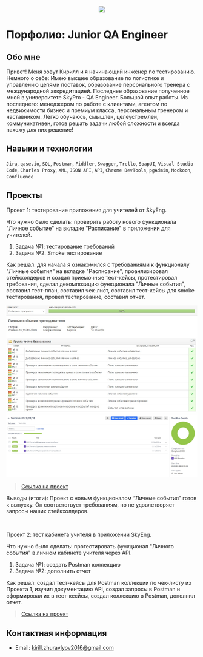 <div id="header" align="center">
  <img src="https://media.giphy.com/media/PmAjqmm4beKervYzFr/giphy.gif" width="300"/>
</div>

# Порфолио: Junior QA Engineer

## Обо мне

Привет! Меня зовут Кирилл и я начинающий инженер по тестированию. Немного о себе:
Имею высшее образование по логистике и управлению цепями поставок, образование персонального тренера с международной аккредитацией. Последнее образование полученное мной в университете SkyPro - QA Engineer.
Большой опыт работы. Из последнего: менеджером по работе с клиентами, агентом по недвижимости бизнес и премиум класса, персональным тренером и наставником.
Легко обучаюсь, смышлен, целеустремлен, коммуникативен, готов решать задачи любой сложности и всегда нахожу для них решение!

## Навыки и технологии 
``Jira``, ``qase.io``, ``SQL``, ``Postman``, ``Fiddler``, ``Swagger``, ``Trello``, ``SoapUI``, ``Visual Studio Code``, ``Charles Proxy``, ``XML``, ``JSON API``, ``API``, ``Chrome DevTools``, ``pgAdmin``, ``Mockoon``, ``Confluence``

## Проекты
<p> Проект 1: тестирование приложения для учителей от SkyEng.</p>
<p> Что нужно было сделать: проверить работу нового функционала "Личное событие" на вкладке "Расписание" в приложении для учителей.</p>
<ol>
  <li>Задача №1: тестирование требований</li>
  <li>Задача №2: Smoke тестирование</li>
</ol>

<p>Как решал: для начала я ознакомился с требованиями к функционалу "Личные события" на вкладке "Расписание", проанлизировал стейкхолдеров и создал приемочные тест-кейсы, протестировал требования, сделал декомпозицию функционала "Личные события", составил тест-план, составил чек-лист, составил тест-кейсы для smoke тестирования, провел тестирование, составил отчет.<p>

<img src="https://github.com/ZhuravlevTesting/PortfolioTester/blob/main/%D0%9A%D1%83%D1%80%D1%81%D0%BE%D0%B2%D0%B0%D1%8F1%D0%A4%D1%83%D0%BD%D0%BA%D1%86%D0%B8%D0%BE%D0%BD%D0%B0%D0%BB%D1%8C%D0%BD%D1%8B%D0%B9%D0%A2%D0%B5%D1%81%D1%82.jpg"/>

<img src="https://github.com/ZhuravlevTesting/PortfolioTester/blob/main/%D0%9A%D1%83%D1%80%D1%81%D0%BE%D0%B2%D0%B0%D1%8F1SmokeTest.jpg"/>

> <a href="https://qa-bug-report97.atlassian.net/l/cp/gr66JfR1">Ссылка на проект</a>

<p>Выводы (итоги): Проект с новым функционалом “Личные события” готов к выпуску. Он соответствует требованиям, но не удовлетворяет запросы наших стейкхолдеров.<p>

<br>

<p> Проект 2: тест кабинета учителя в приложении SkyEng.</p>
<p>Что нужно было сделать: протестировать функционал "Личного события" в личном кабинете учителя через API.<p>
<ol>
  <li>Задача №1: создать Postman коллекцию</li>
  <li>Задача №2: дополнить отчет</li>
</ol>

<p>Как решал: создал тест-кейсы для Postman коллекции по чек-листу из Проекта 1, изучил документацию API, создал запросы в Postman и сформировал их в тест-кесйсы, создал коллекцию в Postman, дополнил отчет.<p>

> <a href="https://qa-bug-report97.atlassian.net/l/cp/BEUgD4fs">Ссылка на проект</a>

## Контактная информация
- Email: kirill.zhuravlyov2016@gmail.com
